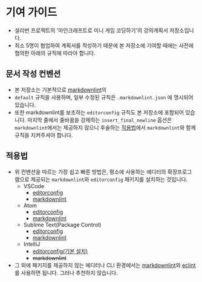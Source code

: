 # 기여 가이드

* 설리번 프로젝트의 '마인크래프트로 미니 게임 코딩하기'의 강의계획서 저장소입니다.
* 최소 5명이 협업하여 계획서를 작성하기 때문에 본 저장소에 기여할 때에는 사전에 협의한 아래의 규칙에 따라야 합니다.

## 문서 작성 컨벤션

* 본 저장소는 기본적으로  [markdownlint](https://github.com/markdownlint/markdownlint)의
* `default` 규칙을 사용하며, 일부 수정된 규칙은 `.markdownlint.json` 에 명시되어 있습니다.
* 또한 markdownlint를 보조하는 `editorconfig` 규칙도 본 저장소에 포함되어 있습니다.
  마지막 줄에서 줄바꿈을 강제하는 `insert_final_newline` 옵션은 `markdownlint`에서는 제공하지 않으니
  후술하는 [적용법](#적용법)에서 `markdownlint`와 함께 규칙을 지켜주셔야 합니다.

## 적용법

* 위 컨벤션을 따르는 가장 쉽고 빠른 방법은, 평소에 사용하는 에디터의 확장프로그램으로 제공되는
  `markdownlint`와 `editorconfig` 패키지를 설치하는 것입니다.
    * VSCode
        * [editorconfig](https://marketplace.visualstudio.com/items?itemName=EditorConfig.EditorConfig)
        * [markdownlint](https://marketplace.visualstudio.com/items?itemName=DavidAnson.vscode-markdownlint)
    * Atom
        * [editorconfig](https://atom.io/packages/editorconfig)
        * [markdownlint](https://atom.io/packages/linter-markdownlint)
    * Sublime Text(Package Control)
        * [editorconfig](https://packagecontrol.io/packages/EditorConfig)
        * [markdownlint](https://packagecontrol.io/packages/SublimeLinter-contrib-markdownlint)
    * IntelliJ
        * [editorconfig(기본 설치)](https://plugins.jetbrains.com/plugin/7294-editorconfig)
        * ~~markdownlint~~
* 그 외에 패키지를 제공하지 않는 에디터나 CLI 환경에서는 [markdownlint](https://github.com/markdownlint/markdownlint/blob/master/README.md#installation)와
  [eclint](https://github.com/jedmao/eclint)를 사용하면 됩니다. 그러나 추천하지 않습니다.
